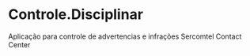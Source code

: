 # Controle.Disciplinar
Aplicação para controle de advertencias e infrações 
Sercomtel Contact Center
